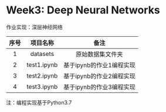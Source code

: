 # Week3: Deep Neural Networks

作业实现：深层神经网络

| 序号 |  项目名称   |           备注           |
| :--: | :---------: | :----------------------: |
|  1   |  datasets   |     原始数据集文件夹     |
|  2   | test1.ipynb | 基于ipynb的作业1编程实现 |
|  3   | test2.ipynb | 基于ipynb的作业2编程实现 |
|  4   | test3.ipynb | 基于ipynb的作业3编程实现 |

注：编程实现基于Python3.7

